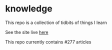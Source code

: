 # knowledge

This repo is a collection of tidbits of things I learn

See the site live [here](https://mark1626.github.io/knowledge/)

This repo currently contains #277 articles

